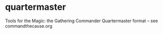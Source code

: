 # quartermaster
Tools for the Magic: the Gathering Commander Quartermaster format – see commandthecause.org
